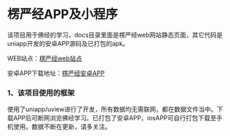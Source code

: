 # 楞严经APP及小程序

该项目用于佛经的学习，docs目录里面是楞严经web网站静态页面，其它代码是uniapp开发的安卓APP源码及已打包的apk。

WEB站点：[楞严经web站点](https://minlong123.github.io/lenyanjing-web.github.io/)

安卓APP下载地址：[楞严经安卓APP](https://minlong123.github.io/lenyanjing-web.github.io/mobile.html)

### 1、该项目使用的框架

使用了uniapp/uview进行了开发，所有数据均无需联网，都在数据文件当中。下载APP后可断网浏览佛经学习。已打包了安卓APP，iosAPP可自行打包下载至手机使用。数据不断在更新，请多关注。

